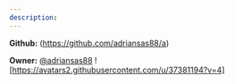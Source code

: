 ```yaml
---
description: 
---
```



**Github:** (https://github.com/adriansas88/a)

**Owner:** [@adriansas88](https://github.com/adriansas88) ![https://avatars2.githubusercontent.com/u/37381194?v=4]

